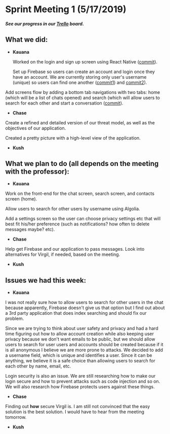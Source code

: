 # Sprint Meeting 1 (5/17/2019)

##### See our progress in our [Trello](https://trello.com/b/A29h9i9f/ecs153) board.

## What we did:

- **Kauana**

   Worked on the login and sign up screen using React Native ([commit](https://github.com/Wirdal/153Project/commit/f685b375b3c9f04a3c3738242b13e8898af7ee2a)).

   Set up Firebase so users can create an account and login once they have an account. We are currently storing only user's username (unique) so users can find one another ([commit1](https://github.com/Wirdal/153Project/commit/54eefaa8cb7f3a4f50dfdd7dbe50ed322d06bbd7)) and [commit2](https://github.com/Wirdal/153Project/commit/0f0b84f81d479ce6a849082f0a1e222de9c6be23)).

 Add screens flow by adding a bottom tab navigations with two tabs: home (which will be a list of chats opened) and search (which will allow users to search for each other and start a conversation ([commit](https://github.com/Wirdal/153Project/commit/ccdef4442345ab07349a98c03e8f3682560010c5)).


- **Chase**
 
 Create a refined and detailed version of our threat model, as well as the objectives of our application.
 
 Created a pretty picture with a high-level view of the application.
- **Kush**

## What we plan to do (all depends on the meeting with the professor):
- **Kauana**
 
 Work on the front-end for the chat screen, search screen, and contacts screen (home).
 
 Allow users to search for other users by username using Algolia.

 Add a settings screen so the user can choose privacy settings etc that will best fit his/her preference (such as   notifications? how often to delete messages maybe? etc).


- **Chase**

 Help get Firebase and our application to pass messages. Look into alternatives for Virgil, if needed, based on the meeting.
- **Kush**

## Issues we had this week:

- **Kauana**

 I was not really sure how to allow users to search for other users in the chat because apparently, Firebase doesn't give us that option but I find out about a 3rd party application that does index searching and should fix our problem.

 Since we are trying to think about user safety and privacy and had a hard time figuring out how to allow account creation while also keeping user privacy because we don't want emails to be public, but we should allow users to search for user users and accounts should be created because if it is all anonymous I believe we are more prone to attacks. We decided to add a username field, which is unique and identifies a user. Since it can be anything, we believe it is a safe choice than allowing users to search for each other by name, email, etc.

 Login security is also an issue. We are still researching how to make our login secure and how to prevent attacks such as code injection and so on. We will also research how Firebase protects users against these things.

- **Chase**

 Finding out **how** secure Virgil is. I am still not convinced that the easy solution is the best solution. I would have to hear from the meeting tomorrow.

- **Kush**
